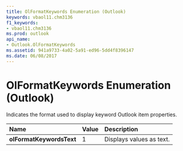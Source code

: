 ```yaml
---
title: OlFormatKeywords Enumeration (Outlook)
keywords: vbaol11.chm3136
f1_keywords:
- vbaol11.chm3136
ms.prod: outlook
api_name:
- Outlook.OlFormatKeywords
ms.assetid: 941a9733-4a02-5a91-ed96-5dd4f8396147
ms.date: 06/08/2017
---
```



# OlFormatKeywords Enumeration (Outlook)

Indicates the format used to display keyword Outlook item properties.



|**Name**|**Value**|**Description**|
|:-----|:-----|:-----|
| **olFormatKeywordsText**|1|Displays values as text.|

